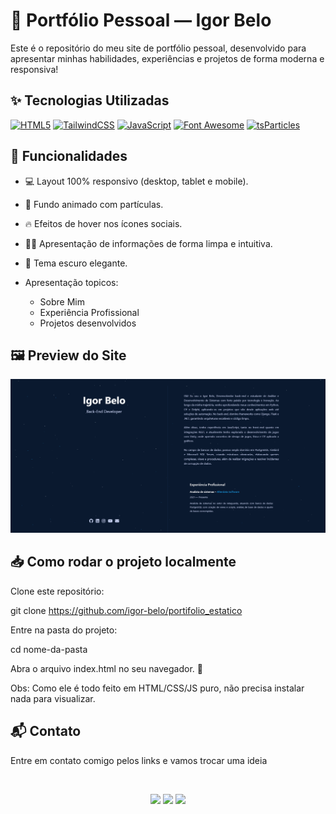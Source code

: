 # 🌟 Portfólio Pessoal — Igor Belo

Este é o repositório do meu site de portfólio pessoal, desenvolvido para apresentar minhas habilidades, experiências e projetos de forma moderna e responsiva!

## ✨ Tecnologias Utilizadas

[![HTML5](https://img.shields.io/badge/HTML5-E34F26?style=for-the-badge&logo=html5&logoColor=white)](https://developer.mozilla.org/en-US/docs/Web/HTML)
[![TailwindCSS](https://img.shields.io/badge/TailwindCSS-38B2AC?style=for-the-badge&logo=tailwind-css&logoColor=white)](https://tailwindcss.com/)
[![JavaScript](https://img.shields.io/badge/JavaScript-F7DF1E?style=for-the-badge&logo=javascript&logoColor=black)](https://developer.mozilla.org/en-US/docs/Web/JavaScript)
[![Font Awesome](https://img.shields.io/badge/Font_Awesome-528DD7?style=for-the-badge&logo=fontawesome&logoColor=white)](https://fontawesome.com/)
[![tsParticles](https://img.shields.io/badge/tsParticles-007ACC?style=for-the-badge&logo=typescript&logoColor=white)](https://particles.js.org/)


## 🎨 Funcionalidades

- 💻 Layout 100% responsivo (desktop, tablet e mobile).

- 🌌 Fundo animado com partículas.

- 🔥 Efeitos de hover nos ícones sociais.

- 👨‍💻 Apresentação de informações de forma limpa e intuitiva.

- 🌙 Tema escuro elegante.


- Apresentação topicos:
  - Sobre Mim
  - Experiência Profissional
  - Projetos desenvolvidos

## 🖼️ Preview do Site

![Captura de tela do Gerador de Inserts](images/printsite.png)


## 📥 Como rodar o projeto localmente

Clone este repositório:

git clone https://github.com/igor-belo/portifolio_estatico

Entre na pasta do projeto:

cd nome-da-pasta

Abra o arquivo index.html no seu navegador. 🚀

Obs: Como ele é todo feito em HTML/CSS/JS puro, não precisa instalar nada para visualizar.



## 📬 Contato
Entre em contato comigo pelos links e vamos trocar uma ideia

&nbsp;&nbsp;&nbsp;

<div align="center"> 
  <a href="https://www.linkedin.com/in/igor-belo/" target="_blank"><img src="https://img.shields.io/badge/LinkedIn-0077B5?style=for-the-badge&logo=linkedin&logoColor=white"  target="_blank"></a> 
  <a href="https://www.instagram.com/igor_belo.py/" target="_blank"><img src="https://img.shields.io/badge/Instagram-E4405F?style=for-the-badge&logo=instagram&logoColor=white"></a>
  <a href="mailto:igorbello170@gmail.com"> <img src="https://img.shields.io/badge/-Gmail-%23333?style=for-the-badge&logo=gmail&logoColor=white" target="_blank"></a>
</div>


&nbsp;&nbsp;&nbsp;